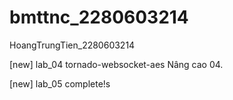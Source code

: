# bmttnc_2280603214
HoangTrungTien_2280603214

[new] lab_04 tornado-websocket-aes
Nâng cao 04.

[new] lab_05 complete!s